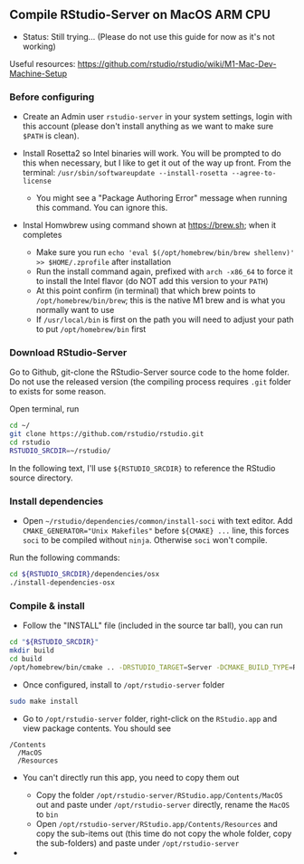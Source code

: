 ## Compile RStudio-Server on MacOS ARM CPU

* Status: Still trying... (Please do not use this guide for now as it's not working)

Useful resources: https://github.com/rstudio/rstudio/wiki/M1-Mac-Dev-Machine-Setup

### Before configuring

* Create an Admin user `rstudio-server` in your system settings, login with this account (please don't install anything as we want to make sure `$PATH` is clean).

* Install Rosetta2 so Intel binaries will work. You will be prompted to do this when necessary, but I like to get it out of the way up front. From the terminal: `/usr/sbin/softwareupdate --install-rosetta --agree-to-license`
  - You might see a "Package Authoring Error" message when running this command. You can ignore this.


* Instal Homwbrew using command shown at https://brew.sh; when it completes
  - Make sure you run `echo 'eval $(/opt/homebrew/bin/brew shellenv)' >> $HOME/.zprofile` after installation
  - Run the install command again, prefixed with `arch -x86_64` to force it to install the Intel flavor (do NOT add this version to your `PATH`)
  - At this point confirm (in terminal) that which brew points to `/opt/homebrew/bin/brew`; this is the native M1 brew and is what you normally want to use
  - If `/usr/local/bin` is first on the path you will need to adjust your path to put `/opt/homebrew/bin` first

### Download RStudio-Server

Go to Github, git-clone the RStudio-Server source code to the home folder. Do not use the released version (the compiling process requires `.git` folder to exists for some reason.

Open terminal, run

```sh
cd ~/
git clone https://github.com/rstudio/rstudio.git
cd rstudio
RSTUDIO_SRCDIR=~/rstudio/
```

In the following text, I'll use `${RSTUDIO_SRCDIR}` to reference the RStudio source directory.

### Install dependencies

* Open `~/rstudio/dependencies/common/install-soci` with text editor. Add `CMAKE_GENERATOR="Unix Makefiles"` before `${CMAKE} ...` line, this forces `soci` to be compiled without `ninja`. Otherwise `soci` won't compile.

Run the following commands:

```sh
cd ${RSTUDIO_SRCDIR}/dependencies/osx
./install-dependencies-osx
```

### Compile & install

* Follow the "INSTALL" file (included in the source tar ball), you can run

```sh
cd "${RSTUDIO_SRCDIR}"
mkdir build
cd build
/opt/homebrew/bin/cmake .. -DRSTUDIO_TARGET=Server -DCMAKE_BUILD_TYPE=Release -DCMAKE_INSTALL_PREFIX=/opt/rstudio-server
```

* Once configured, install to `/opt/rstudio-server` folder

```sh
sudo make install
```

* Go to `/opt/rstudio-server` folder, right-click on the `RStudio.app` and view package contents. You should see

```
/Contents
  /MacOS
  /Resources
```

* You can't directly run this app, you need to copy them out
  - Copy the folder `/opt/rstudio-server/RStudio.app/Contents/MacOS` out and paste under `/opt/rstudio-server` directly, rename the `MacOS` to `bin`
  - Open `/opt/rstudio-server/RStudio.app/Contents/Resources` and copy the sub-items out (this time do not copy the whole folder, copy the sub-folders) and paste under `/opt/rstudio-server` 

* 
